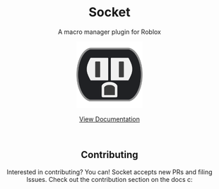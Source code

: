 <div align="center">
    <h1>Socket</h1>
    <p>A macro manager plugin for Roblox</p>
	<img src=".moonwave/static/square_logo.png" alt="Socket" height="150" />
	<br>
	<p><a href="https://joelbrd.github.io/Socket/">View Documentation</a></p>
	<br>
	<h2>Contributing</h2>
	<p>Interested in contributing? You can! Socket accepts new PRs and filing Issues. Check out the contribution section on the docs c:</p>
</div>